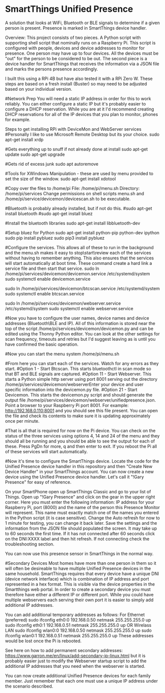 # SmartThings Unified Presence
A solution that looks at WiFi, Bluetooth or BLE signals to determine if a given person is present. Presence is marked in SmartThings device handler.

Overview: This project consists of two pieces. A Python script with supporting shell script that nominally runs on a Raspberry Pi. This script is configured with people, devices and device addresses to monitor for presence.  One person may have up to four devices. All the devices must be "out" for the person to be considered to be out. The second piece is a device handler for SmartThings that receives the information via a JSON file and marks the persons presence accordingly.

I built this using a RPi 4B but have also tested it with a RPi Zero W.  These steps are based on a fresh install (Buster) so may need to be adjusted based on your individual version.

#Network Prep
You will need a static IP address in order for this to work reliably. You can either configure a static IP but it's probably easier to configure a DHCP reservation. While you are at it I'd recommend creating DHCP reservations for all of the IP devices that you plan to monitor, phones for example. 

Steps to get installing RPi with DeviceMon and WebServer services
#Personally I like to use Microsoft Remote Desktop but its your choice.
sudo apt-get install xrdp

#Gets everything up to snuff if not already done at install
sudo apt-get update
sudo apt-get upgrade

#Gets rid of excess junk
sudo apt autoremove

#Tools for XWindows Manipulation - these are used by menu provided to set the size of the window.
sudo apt-get install xdotool

#Copy over the files to /home/pi
File: /home/pi/menu.sh
Directory: /home/pi/services
Change permissions on shell scripts menu.sh and /home/pi/service/devicemon/devicescan.sh to be executable.

#Bluetooth is probably already installed, but if not do this.
#sudo apt-get install bluetooth
#sudo apt-get install bluez

#Install the bluetooth libraries
sudo apt-get install libbluetooth-dev

#Setup bluez for Python
sudo apt-get install python-pip python-dev ipython
sudo pip install pybluez
sudo pip3 install pybluez

#Configure the services. This allows all of these to run in the background and the menu.sh makes it easy to stop\start\review each of the services without having to remember anything.  This also ensures that the services will start automatically at boot time. These command create a hard link a service file and then start that service.
sudo ln /home/pi/services/devicemon/devicemon.service /etc/systemd/system
sudo systemctl enable devicemon.service

sudo ln /home/pi/services/devicemon/btcscan.service /etc/systemd/system
sudo systemctl enable btcscan.service

sudo ln /home/pi/services/devicemon/webserver.service /etc/systemd/system
sudo systemctl enable webserver.service

#Now you have to configure the user names, device names and device addresses (Bluetooth\BLE and IP). All of this information is stored near the top of the script /home/pi/services/devicemon/devicemon.py and can be edited using the Thonny Python editor.  You can look at the other settings for scan frequency, timeouts and retries but I'd suggest leaving as is until you have confirmed the basic operation.

#Now you can start the menu system
/home/pi/menu.sh

#From here you can start each of the services. Watch for any errors as they start.
#Option 1 - Start Btcscan. This starts bluetoothctl in scan mode so that BT and BLE signals are captured.
#Option 11 - Start Webserver. This starts a Python simple http server using port 8001 serving out the directory /home/pi/services/devicemon/webserverEnter your device and user specific information into the devicemon.py file. 
#Option 21 - Start Devicemon. This starts the devicemon.py script and should generate the output file /home/pi/services/devicemon/webserver/unifiedpresence.json. Point a browser to your Raspberry Pi port 8001. For example: http://192.168.0.110:8001 and you should see this file present. You can open the file and check its contents to make sure it is updating approximately once per minute.

#That is all that is required for now on the Pi device.  You can check on the status of the three services using options 4, 14 and 24 of the menu and they should all be running and you should be able to see the output for each of these. Press PgDn for more, q and then enter to exit. If you reboot the Pi all of these services will start automatically.

#Now it's time to configure the SmartThings device.
Locate the code for the Unified Presence device handler in this repository and then "Create New Device Handler" in your SmartThings account. You can now create a new device using the Unified Presence device handler. Let's call it "!Gary Presence" for easy of reference.

On your SmartPhone open up SmartThings Classic and go to your list of Things. Open up "!Gary Presence" and click on the gear in the upper right corner. Here you must enter the following information: IP address for your Raspberry Pi, port (8000) and the name of the person this Presence Monitor will represent. This name must exactly match one of the names you entered in the Python script (it is case sensitive). Change the Auto refresh for now to 1 minute for testing, you can change it back later.
Save the settings and the information from the JSON file should populated the screen. It may take up to 60 seconds the first time. If it has not connected after 60 seconds click on the DNI:XXXX label and then hit refresh. If not connecting check the troubleshooting section.

You can now use this presence sensor in SmartThings in the normal way.

#Secondary Devices
Most homes have more than one person in them so it will often be desireable to have multiple Unified Presence devices in the same household.  SmartThings requires that every device have a unique DNI (device network interface) which is combination of IP address and port represented in a hex format. This is visible via the device properties in the Smartthings web portal. In order to create a secondary device you must therefore have either a different IP or different port.
While you could have multiple webservers each serving their own port it is easier to simply add additional IP addresses.

You can add additional temporary addresses as follows: 
For Ethernet (preferred)
sudo ifconfig eth0:0 192.168.0.50 netmask 255.255.255.0 up
sudo ifconfig eth0:1 192.168.0.51 netmask 255.255.255.0 up
OR
Wirelass LAN
sudo ifconfig wlan0:0 192.168.0.50 netmask 255.255.255.0 up
sudo ifconfig wlan0:1 192.168.0.51 netmask 255.255.255.0 up
These addresses would be lost once the Pi is rebooted.

See here on how to add permanent secondary addresses: https://www.garron.me/en/linux/add-secondary-ip-linux.html but it is probably easier just to modify the Webserver startup script to add the additional IP addresses that you need when the webserver is started.

You can now create additional Unified Presence devices for each family member. Just remember that each one must use a unique IP address under the scenario described.

